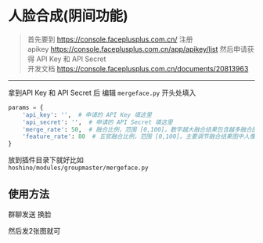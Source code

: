 # 人脸合成(阴间功能)


> 首先要到  https://console.faceplusplus.com.cn/  注册<br>
> apikey   https://console.faceplusplus.com.cn/app/apikey/list  然后申请获得 API Key 和 API Secret <br>
> 开发文档  https://console.faceplusplus.com.cn/documents/20813963 <br>
---

拿到API Key 和 API Secret 后 编辑 `mergeface.py` 开头处填入

```python
params = {
    'api_key': '',  # 申请的 API Key 填这里
    'api_secret': '',  # 申请的 API Secret 填这里
    'merge_rate': 50,  # 融合比例，范围 [0,100]。数字越大融合结果包含越多融合图特征 默认值为50
    'feature_rate': 80  # 五官融合比例，范围 [0,100]。主要调节融合结果图中人像五官相对位置，数字越小融合图中人像五官相对更集中 。 默认值为45
}
```

放到插件目录下就好比如<br>
`hoshino/modules/groupmaster/mergeface.py`<br>


## 使用方法

群聊发送 换脸

然后发2张图就可